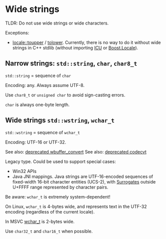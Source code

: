 # Wide strings

TLDR: Do not use wide strings or wide characters.

Exceptions:
- [locale::toupper](https://en.cppreference.com/w/cpp/locale/toupper.html) / [tolower](https://en.cppreference.com/w/cpp/locale/tolower.html).
    Currently, there is no way to do it without wide strings in C++ stdlib (without importing [ICU](https://github.com/unicode-org/icu) or [Boost.Locale](https://github.com/boostorg/locale)).


## Narrow strings: `std::string`, `char`, `char8_t`

`std::string` = sequence of `char`

Encoding: any. Always assume UTF-8.

Use `char8_t` or `unsigned char` to avoid sign-casting errors. 

`char` is always one-byte length.


## Wide strings `std::wstring`, `wchar_t`

`std::wstring` = sequence of `wchar_t`

Encoding: UTF-16 or UTF-32.

See also: [deprecated wbuffer_convert](https://en.cppreference.com/w/cpp/locale/wbuffer_convert.html)
See also: [deprecated codecvt](https://en.cppreference.com/w/cpp/locale/codecvt.html)

Legacy type. Could be used to support special cases:
- Win32 APIs
- Java JNI mappings. Java strings are UTF-16-encoded sequences of fixed-width 16-bit character entities (UCS-2), with [Surrogates](http://en.wikipedia.org/wiki/Universal_Character_Set_characters#Surrogates) outside U+FFFF range represented by character pairs.

Be aware: `wchar_t` is extremely system-dependent!

On Linux, `wchar_t` is 4-bytes wide, and represents text in the UTF-32 encoding (regardless of the current locale).

In MSVC [wchar_t](https://learn.microsoft.com/en-us/cpp/cpp/char-wchar-t-char16-t-char32-t) is 2-bytes wide.

Use `char32_t` and `char16_t` when possible.
